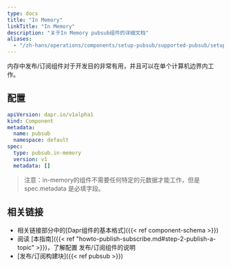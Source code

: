 ```yaml
---
type: docs
title: "In Memory"
linkTitle: "In Memory"
description: "关于In Memory pubsub组件的详细文档"
aliases:
  - "/zh-hans/operations/components/setup-pubsub/supported-pubsub/setup-inmemory/"
---
```


内存中发布/订阅组件对于开发目的非常有用，并且可以在单个计算机边界内工作。

## 配置

```yaml
apiVersion: dapr.io/v1alpha1
kind: Component
metadata:
  name: pubsub
  namespace: default
spec:
  type: pubsub.in-memory
  version: v1
  metadata: []
```

> 注意：in-memory的组件不需要任何特定的元数据才能工作，但是 spec.metadata 是必填字段。

## 相关链接
- 相关链接部分中的[Dapr组件的基本格式]({{< ref component-schema >}})
- 阅读 [本指南]({{< ref "howto-publish-subscribe.md#step-2-publish-a-topic" >}})，了解配置 发布/订阅组件的说明
- [发布/订阅构建块]({{< ref pubsub >}})

